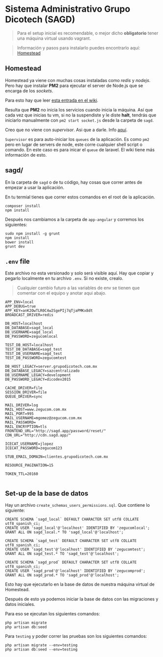Sistema Administrativo Grupo Dicotech (SAGD)
===========

> Para el setup inicial es recomendable, o mejor dicho __obligatorio__ tener una máquina virtual usando vagrant.

> Información y pasos para instalarlo puedes encontrarlo aquí: [Homestead](http://laravel.com/docs/5.1/homestead)

## Homestead

Homestead ya viene con muchas cosas instaladas como _redis_ y _nodejs_. Pero hay que instalar **PM2** para ejecutar el server de Node.js que se encarga de los _sockets_.

Para esto hay que leer [esta entrada en el wiki](https://bitbucket.org/zegucomcomputo/sagd/wiki/Preparaci%C3%B3n%20e%20instalaci%C3%B3n%20de%20server%20Node.js%20y%20Redis).

Resulta que **PM2** no inicia los servicios cuando inicia la máquina. Así que cada vez que inicias tu vm, si no la suspendiste y le diste **halt**, tendrás que iniciarlo manualmente con `pm2 start socket.js` desde la carpeta de `sagd`.

Creo que no viene con _supervisor_. Asi que a darle. Info [aquí](https://bitbucket.org/zegucomcomputo/sagd/wiki/Instalando%20Supervisor%20para%20persisitir%20el%20queue%3Aworker%20de%20Laravel).

`Supervisor` es para auto-iniciar los `queues` de la aplicación. Es como `pm2` pero en lugar de servers de node, este corre cualquier shell script o comando. En este caso es para inicar el `queue` de laravel. El wiki tiene más información de esto.

## sagd/

En la carpeta de `sagd` o de tu código, hay cosas que correr antes de empezar a usar la aplicación.

En tu termial tienes que correr estos comandos en el root de la aplicación.

```
composer install
npm install
```

Después nos cambiamos a la carpeta de `app-angular` y corremos los siguientes:

```
sudo npm install -g grunt
npm install
bower install
grunt dev
```



## `.env` file

Este archivo no esta versionado y solo será visible aquí. Hay que copiar y pegarlo localmente en tu archivo `.env`. Si no existe, crealo.

> Cualquier cambio futuro a las variables de env se tienen que comentar con el equipo y anotar aqui abajo.

```
APP_ENV=local
APP_DEBUG=true
APP_KEY=anK2OwTLR0C4w2SgePIj7qTjaPMKx8dt
BROADCAST_DRIVER=redis

DB_HOST=localhost
DB_DATABASE=sagd_local
DB_USERNAME=sagd_local
DB_PASSWORD=zegucomlocal

TEST_DB_HOST=localhost
TEST_DB_DATABASE=sagd_test
TEST_DB_USERNAME=sagd_test
TEST_DB_PASSWORD=zegucomtest

DB_HOST_LEGACY=server.grupodicotech.com.mx
DB_DATABASE_LEGACY=sazcentralizado
DB_USERNAME_LEGACY=development
DB_PASSWORD_LEGACY=dicodev2015

CACHE_DRIVER=file
SESSION_DRIVER=file
QUEUE_DRIVER=sync

MAIL_DRIVER=log
MAIL_HOST=www.zegucom.com.mx
MAIL_PORT=995
MAIL_USERNAME=mgomez@zegucom.com.mx
MAIL_PASSWORD=
MAIL_ENCRYPTION=tls
FRONTEND_URL="http://sagd.app/password/reset/"
CDN_URL="http://cdn.sagd.app/"

ICECAT_USERNAME=jlopez
ICECAT_PASSWORD=zegucom123

STUB_EMAIL_DOMAIN=clientes.grupodicotech.com.mx

RESOURCE_PAGINATION=15

TOKEN_TTL=20160


```

## Set-up de la base de datos

Hay un archivo `create_schemas_users_permissions.sql`. Que contiene lo siguiente:

```
CREATE SCHEMA `sagd_local` DEFAULT CHARACTER SET utf8 COLLATE utf8_spanish_ci;
CREATE USER 'sagd_local'@'localhost' IDENTIFIED BY 'zegucomlocal';
GRANT ALL ON sagd_local.* TO 'sagd_local'@'localhost';

CREATE SCHEMA `sagd_test` DEFAULT CHARACTER SET utf8 COLLATE utf8_spanish_ci;
CREATE USER 'sagd_test'@'localhost' IDENTIFIED BY 'zegucomtest';
GRANT ALL ON sagd_test.* TO 'sagd_test'@'localhost';

CREATE SCHEMA `sagd_prod` DEFAULT CHARACTER SET utf8 COLLATE utf8_spanish_ci;
CREATE USER 'sagd_prod'@'localhost' IDENTIFIED BY 'zegucomprod';
GRANT ALL ON sagd_prod.* TO 'sagd_prod'@'localhost';

```

Esto hay que ejecutarlo en la base de datos de nuestra máquina virtual de Homestead.

Después de esto ya podemos iniciar la base de datos con las migraciones y datos iniciales.

Para eso se ejecutan los siguientes comandos: 

```
php artisan migrate
php artisan db:seed
```

Para `testing` y poder correr las pruebas son los siguientes comandos:

```
php artisan migrate --env=testing
php artisan db:seed --env=testing
```